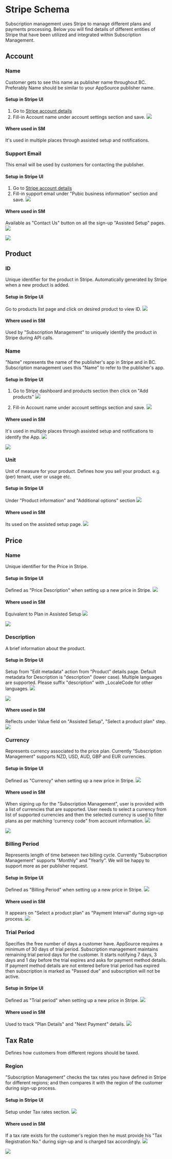 # Stripe Schema
Subscription management uses Stripe to manage different plans and payments processing. Below you will find details of different entities of Stripe that have been utilized and integrated within Subscription Management.
## Account
### Name
Customer gets to see this name as publisher name throughout BC. Preferably Name should be similar to your AppSource publisher name.
#### Setup in Stripe UI
1. Go to [Stripe account details](https://dashboard.stripe.com/settings/account)
2. Fill-in Account name under account settings section and save.
![](../../assets/images/StripeSchema_AccountName.png)
#### Where used in SM
It's used in multiple places through assisted setup and notifications.
### Support Email
This email will be used by customers for contacting the publisher. 
#### Setup in Stripe UI
1. Go to [Stripe account details](https://dashboard.stripe.com/settings/account)
2. Fill-in support email under "Pubic business information" section and save.
![](../../assets/images/StripeSchema_SupportEmail.png)
#### Where used in SM
Available as "Contact Us" button on all the sign-up "Assisted Setup" pages. 
![](../../assets/images/StripeSchema_SupportEmail_ContactUs.png)

![](../../assets/images/StripeSchema_SupportEmail_Email.png)
## Product
### ID
Unique identifier for the product in Stripe. Automatically generated by Stripe when a new product is added.
#### Setup in Stripe UI
Go to products list page and click on desired product to view ID.
![](../../assets/images/StripeSchema_Product_ID_StripeUI.png)
#### Where used in SM
Used by "Subscription Management" to uniquely identify the product in Stripe during API calls.
### Name
"Name" represents the name of the publisher's app in Stripe and in BC. Subscription management uses this "Name" to refer to the publisher's app.
#### Setup in Stripe UI
1. Go to Stripe dashboard and products section then click on "Add products"
![](../../assets/images/StripeSchema_ProductName_SM_AddProducts.png)

2. Fill-in Account name under account settings section and save.
![](../../assets/images/StripeSchema_ProductName.png)
#### Where used in SM
It's used in multiple places through assisted setup and notifications to identify the App.
![](../../assets/images/StripeSchema_ProductName_SM1.png)

![](../../assets/images/StripeSchema_Product_Name_SM_Name.png)
### Unit
Unit of measure for your product. Defines how you sell your product. e.g. (per) tenant, user or usage etc.
#### Setup in Stripe UI
Under "Product information" and "Additional options" section
![](../../assets/images/StripeSchema_ProductUnit.png)
#### Where used in SM
Its used on the assisted setup page.
![](../../assets/images/StripeSchema_Product_Unit_SM.png)
## Price
### Name
Unique identifier for the Price in Stripe.
#### Setup in Stripe UI
Defined as "Price Description" when setting up a new price in Stripe.
![](../../assets/images/StripeSchema_Price_Name_StripeUI.png)
#### Where used in SM
Equivalent to Plan in Assisted Setup
![](../../assets/images/StripeSchema_Price_Name_StripeUI_ChoosePlan.png)

![](../../assets/images/StripeSchema_Price_Name_StripeUI_SelectPlan.png)
### Description
A brief information about the product. 
#### Setup in Stripe UI
Setup from "Edit metadata" action from "Product" details page. Default metadata for Description is "description" (lower case). Multiple languages are supported. Please suffix "description" with _LocaleCode for other languages.
![](../../assets/images/StripeSchema_Product_MetadataEdit_StripeUI.png)

![](../../assets/images/StripeSchema_Product_Description_StripeUI.png)

#### Where used in SM
Reflects under Value field on "Assisted Setup", "Select a product plan" step. 
![](../../assets/images/StripeSchema_Product_Description_SM.png)
### Currency
Represents currency associated to the price plan. Currently "Subscription Management" supports NZD, USD, AUD, GBP and EUR currencies.
#### Setup in Stripe UI
Defined as "Currency" when setting up a new price in Stripe.
![](../../assets/images/StripeSchema_Price_Currency_StripeUI.png)
#### Where used in SM
When signing up for the "Subscription Management", user is provided with a list of currencies that are supported. User needs to select a currency from list of supported currencies and then the selected currency is used to filter plans as per matching 'currency code" from account information.
![](../../assets/images/StripeSchema_Price_Currency_SM_Signup.png)

![](../../assets/images/StripeSchema_Price_Currency_SM_Filter.png)
### Billing Period
Represents length of time between two billing cycle. Currently "Subscription Management" supports "Monthly" and "Yearly". We will be happy to support more as per publisher request.
#### Setup in Stripe UI
Defined as "Billing Period" when setting up a new price in Stripe.
![](../../assets/images/StripeSchema_Product_BillingPeriod_StripeUI.png)
#### Where used in SM
It appears on "Select a product plan" as "Payment Interval" during sign-up process.
![](../../assets/images/StripeSchema_Product_BillingPeriod_SM.png)
### Trial Period
Specifies the free number of days a customer have. AppSource requires a minimum of 30 days of trial period. Subscription management maintains remaining trial period days for the customer. It starts notifying 7 days, 3 days and 1 day before the trial expires and asks for payment method details. If payment method details are not entered before trial period has expired then subscription is marked as "Passed due" and subscription will not be active.
#### Setup in Stripe UI
Defined as "Trial period" when setting up a new price in Stripe.
![](../../assets/images/StripeSchema_Product_TrialPeriod_StripeUI.png)
#### Where used in SM
Used to track "Plan Details" and "Next Payment" details.
![](../../assets/images/StripeSchema_Product_TrialPeriod_SM.png)
## Tax Rate
Defines how customers from different regions should be taxed.
### Region
"Subscription Management" checks the tax rates you have defined in Stripe for different regions; and then compares it with the region of the customer during sign-up process.
#### Setup in Stripe UI
Setup under Tax rates section.
![](../../assets/images/StripeSchema_TaxRate_StripeUI.png)
#### Where used in SM
If a tax rate exists for the customer's region then he must provide his "Tax Registration No." during sign-up and is charged tax accordingly.
![](../../assets/images/StripeSchema_TaxRate_UserRegion_SM.png)

![](../../assets/images/StripeSchema_TaxRate_SM.png)